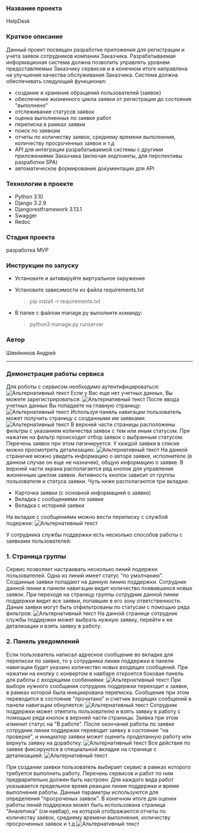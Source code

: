 ### Название проекта
HelpDesk

### Краткое описание
Данный проект посвящен разработке приложения для регистрации и учета заявок сотрудников компании Заказчика.
Разрабатываемая информационая система должна позволить управлять уровнем предоставляемых Заказчику сервисов и в конечном итоге направлена на улучшения качества обслуживания Заказчика. 
Система должна обеспечивать следующий функционал:
- создание и хранение обращений пользователей (заявок)
- обеспечение жизненного цикла заявки от регистрации до состояния "выполнено"
- отслеживание статусов заявок
- оценка выполненных по заявке работ
- переписка в рамках заявки
- поиск по заявкам
- отчеты по количеству заявок, среднему времени выполнения, количеству просроченных заявок и т.д
- API для интеграции разрабатываемой системы с другими приложениями Заказчика (включая эндпоинты, для перспективы разработки SPA)
- автоматическое формирование документации для API

### Технологии в проекте
- Python 3.10
- Django 3.2.9
- Djangorestframework 3.13.1
- Swagger
- Redoc

### Стадия проекта
разработка MVP


### Инструкции по запуску
- Установите и активируйте виртуальное окружение
- Установите зависимости из файла requirements.txt

    >pip install -r requirements.txt

- В папке с файлом manage.py выполните команду:

    >python3 manage.py runserver


### Автор
Швейников Андрей

***
### Демонстрация работы сервиса
Для роботы с сервисом необходимо аутентифицироваться:
![Альтернативный текст](Документация/Скриншоты/Аутентификация.png)
Если у Вас еще нет учетных данных, Вы можете зарегистрироваться:
![Альтернативный текст](Документация/Скриншоты/Регистрация.png)
После ввода учетных данных Вы попадаете на главную страницу:
![Альтернативный текст](Документация/Скриншоты/Главная_страница.png)
Используя панель навигации пользователь может получить страницу с созданными им заявками:
![Альтернативный текст](Документация/Скриншоты/Мои_заявки.png)
В верхней части страницы расположены фильтры с указанием количества заявок с тем или иным статусом.
При нажатии на фильтр происходит отбор заявок с выбранным статусом.
Перечень заявок при этом пагинируется.
У каждой заявки в списке можно просмотреть детализацию:
![Альтернативный текст](Документация/Скриншоты/Детализация_заявки.png)
На данной страничке можно увидеть информацию о авторе заявке, исполнителе (в данном случае он еще не назначен), общую информацию о заявке.
В верхней части экрана располагается ряд кнопок для управления жизненным циклом заявки. Активность кнопок зависит от группы пользователя и статуса заявки.
Чуть ниже располагаются три вкладки:
- Карточка заявки (с основной информацией о заявке)
- Вкладка с сообщениями по заявке
- Вкладка с историей заявки

На вкладке с сообщениями можно вести переписку с службой подержки:
![Альтернативный текст](Документация/Скриншоты/Переписка.png)

У сотрудника службы поддержки есть несколько способов работы с заявками пользователей:
### 1. Страница группы
Сервис позволяет настраивать несколько линий подержки пользователей. Одна из линий имеет статус "по умолчанию".
Созданные заявки попадают на данную линию поддержки. Сотрудник данной линии в панели навигации видит количество появившихся новых заявок.
При переходе на страницу группы сотрудник данной линии поддержки видит все заявки, попавшие в его зону ответственности. Даные заявки могут быть отфильтрованы по статусам с помощью ряда фильтров:
![Альтернативный текст](Документация/Скриншоты/Первая_линия.png)
На данной странице сотрудник службы поддержки может выбрать нужную заявку, перейти к ее детализации и взять заявку в работу.
### 2. Панель уведомлений
Если пользователь написал адресное сообщение во вкладке для переписки по заявке, то у сотрудника линии поддержки в панели навигации будет указано количество новых входящих сообщений. При нажатии на кнопку с конвертом в навбаре откроется боковая панель для работы с входящими сообениями:
![Альтернативный текст](Документация/Скриншоты/Боковая_панель.png)
При выборе нужного сообщания сотрудник поддержки переходит к заявке, в рамках которой была инициирована переписка. Сообщение при этом переводится в состояние "прочитано" и счетчик входящих сообщений в панели навигации обнуляется:
![Альтернативный текст](Документация/Скриншоты/В_работу.png)
Сотрудник поддержки может ответить пользователю и взять заявку в работу с помощью ряда кнопок в верхней части страницы.
Заявка при этом изменит статус на "В работе".
После окончания работы по заявке сотрудник линии поддержки переводит заявку в состояние "на проверке", и инициатор заявки может оценить проделанную работу или вернуть заявку на доработку:
![Альтернативный текст](Документация/Скриншоты/Оценка.png)
Все действия по заявке фиксируются в специальной вкладке на странице с детализацией:
![Альтернативный текст](Документация/Скриншоты/История.png)

При создании заявки пользователь выбирает сервис в рамках которого требуется выполнить работу.
Перечень сервисов и работ по ним предварительно должен быть настроен. Для каждого вида работ указывается предельное время реакции линии поддержки и время выполнения работы.
Данные параметры используются для определения "просроченых заявок".
В конечном итоге для оценки работы линий поддержки может быть использована страница "Аналитика" (см навбар), на которой отображаются отчеты по количеству заявок, среднему времени выполнения, количеству просроченных заявок и т.д
![Альтернативный текст](Документация/Скриншоты/Аналитика.png)




